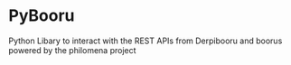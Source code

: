 # PyBooru
Python Libary to interact with the REST APIs from Derpibooru and boorus powered by the philomena project
